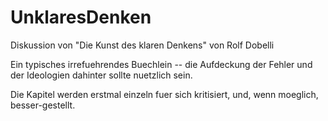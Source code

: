 # UnklaresDenken
Diskussion von "Die Kunst des klaren Denkens" von Rolf Dobelli

Ein typisches irrefuehrendes Buechlein -- die Aufdeckung der Fehler und der
Ideologien dahinter sollte nuetzlich sein.

Die Kapitel werden erstmal einzeln fuer sich kritisiert, und, wenn moeglich,
besser-gestellt.
